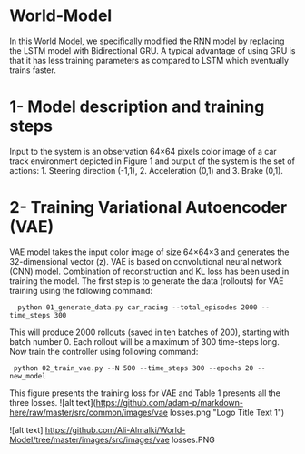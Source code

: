 # World-Model
In this World Model, we specifically modified the RNN model by replacing the LSTM model with Bidirectional GRU. A typical advantage of using GRU is that it has less training parameters as compared to LSTM which eventually trains faster.

# 1- Model description and training steps
Input to the system is an observation 64×64 pixels color image of a car track environment depicted in Figure 1 and output of the system is the set of actions: 1. Steering direction (-1,1), 2. Acceleration (0,1) and 3. Brake (0,1).

# 2- Training Variational Autoencoder (VAE)
VAE model takes the input color image of size 64×64×3 and generates the 32-dimensional vector (z). VAE is based on convolutional neural network (CNN) model. Combination of reconstruction and KL loss has been used in training the model. The first step is to generate the data (rollouts) for VAE training using the following command:

      python 01_generate_data.py car_racing --total_episodes 2000 --time_steps 300
This will produce 2000 rollouts (saved in ten batches of 200), starting with batch number 0. Each rollout will be a maximum of 300 time-steps long.
Now train the controller using following command:

     python 02_train_vae.py --N 500 --time_steps 300 --epochs 20 --new_model

This figure presents the training loss for VAE and Table 1 presents all the three losses.
![alt text](https://github.com/adam-p/markdown-here/raw/master/src/common/images/vae losses.png "Logo Title Text 1")


![alt text] https://github.com/Ali-Almalki/World-Model/tree/master/images/src/images/vae losses.PNG
